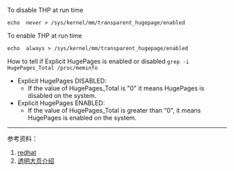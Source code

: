 
To disable THP at run time

`echo  never > /sys/kernel/mm/transparent_hugepage/enabled`


To enable THP at run time

`echo  always > /sys/kernel/mm/transparent_hugepage/enabled`

How to tell if Explicit HugePages is enabled or disabled
 `grep -i HugePages_Total /proc/meminfo`
- Explicit HugePages DISABLED:
  - If the value of HugePages_Total is "0" it means HugePages is disabled on the system.
- Explicit HugePages ENABLED:
  - If the value of HugePages_Total is greater than "0", it means HugePages is enabled on the system.
  



---
参考资料：
1. [redhat](https://access.redhat.com/solutions/46111)
1. [透明大页介绍](http://www.cnblogs.com/kerrycode/p/4670931.html)
